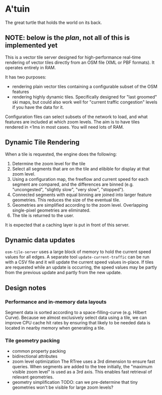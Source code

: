 # A'tuin
The great turtle that holds the world on its back.

## NOTE: below is the *plan*, not all of this is implemented yet

This is a vector tile server designed for high-performance real-time rendering of
vector tiles directly from an OSM file (XML or PBF formats).  It operates
entirely in RAM.

It has two purposes:

  - rendering plain vector tiles containing a configurable subset of the OSM
    features
  - rendering highly dynamic tiles.  Specifically designed for "last groomed" ski
    maps, but could also work well for "current traffic congestion" levels if you have
    the data for it.

Configuration files can select subsets of the network to load, and what features
are included at which zoom levels.  The aim is to have tiles rendered in <1ms
in most cases.  You will need lots of RAM.

## Dynamic Tile Rendering

When a tile is requested, the engine does the following:

  1. Determine the zoom level for the tile
  2. Select all segments that are on the tile and elibible for display at that zoom level.
  3. Using a configuration map, the freeflow and current speed for each segment are compared,
     and the differences are binned (e.g. "uncongested", "slightly slow", "very slow", "stopped").
  4. Connected segments with equal binning are joined into larger feature geometries.  This
     reduces the size of the eventual tile.
  5. Geometries are simplified according to the zoom level.  Overlapping single-pixel geometries
     are eliminated.
  5. The tile is returned to the user.

It is expected that a caching layer is put in front of this server.

## Dynamic data updates

`osm-tile-server` uses a large block of memory to hold the current speed values for all edges.
A separate tool `update-current-traffic` can be run with a CSV file and it will update the current
speed values in-place.  If tiles are requested while an update is occurring, the speed values
may be partly from the previous update and partly from the new update.

## Design notes

### Performance and in-memory data layouts

Segment data is sorted according to a space-filling-curve (e.g. Hilbert Curve).  Because we almost
exclusively select data using a tile, we can improve CPU cache hit rates by ensuring that likely
to be needed data is located in nearby memory when generating a tile.

### Tile geometry packing

- common property packing
- bidirectional attributes
- zoom level optimization
  The RTree uses a 3rd dimension to ensure fast queries.  When segments are added to the tree initially,
  the "maximum visible zoom level" is used as a 3rd axis.  This enables fast retrieval of relevant
  geometries.
- geometry simplification
  TODO: can we pre-determine that tiny geometries won't be visible for large zoom levels?
